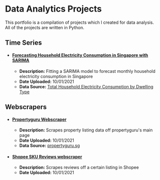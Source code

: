 # Data Analytics Projects

This portfolio is a compilation of projects which I created for data analysis. All of the projects are written in Python.

## Time Series

- #### **[Forecasting Household Electricity Consumption in Singapore with SARIMA](time-series/forecasting_household_electricity_SARIMA.ipynb)**
  - **Description:** Fitting a SARIMA model to forecast monthly household electricity consumption in Singapore
  - **Date Uploaded:** 10/01/2021
  - **Data Source:** [Total Household Electricity Consumption by Dwelling Type](https://data.gov.sg/dataset/total-household-electricity-consumption-by-dwelling-type)

## Webscrapers

- #### **[Propertyguru Webscraper](webscrapers/webscraper_propertyguru_sg.ipynb)**
  - **Description:** Scrapes property listing data off propertyguru's main page
  - **Date Uploaded:** 10/01/2021
  - **Data Source:** [propertyguru.sg](https://www.propertyguru.com.sg)
  
- #### **[Shopee SKU Reviews webscraper](webscrapers/webscraper_shopee_sku_review.ipynb)**
  - **Description:** Scrapes reviews off a certain listing in Shopee
  - **Date Uploaded:** 10/01/2021
